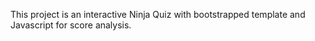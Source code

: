 This project is an interactive Ninja Quiz with bootstrapped template and Javascript for score analysis.
